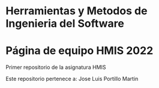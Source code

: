 # Herramientas y Metodos de Ingenieria del Software

# Página de equipo HMIS 2022

Primer repositorio de la asignatura HMIS

Este repositorio pertenece a: Jose Luis Portillo Martin


